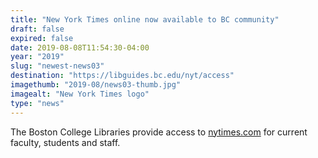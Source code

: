 ```yaml
---
title: "New York Times online now available to BC community"
draft: false
expired: false
date: 2019-08-08T11:54:30-04:00
year: "2019"
slug: "newest-news03"
destination: "https://libguides.bc.edu/nyt/access"
imagethumb: "2019-08/news03-thumb.jpg"
imagealt: "New York Times logo"
type: "news"
---
```


The Boston College Libraries provide access to <a href="https://www.nytimes.com">nytimes.com</a> for current faculty, students and staff.
